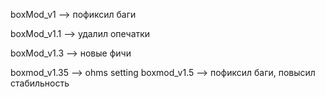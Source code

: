 boxMod_v1 --> пофиксил баги

boxMod_v1.1 --> удалил опечатки
 
boxMod_v1.3 --> новые фичи

boxmod_v1.35 --> ohms setting 
boxmod_v1.5 --> пофиксил баги, повысил стабильность
